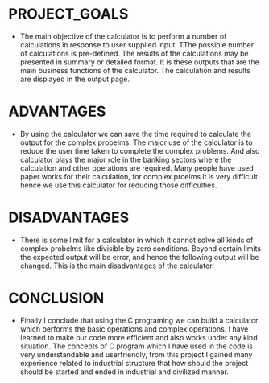 # PROJECT_GOALS

* The main objective of the calculator is to perform a number of calculations in response to user supplied input. TThe possible number of calculations is pre-defined. The results of the calculations may be presented in summary or detailed format. It is these outputs that are the main business functions of the calculator. The calculation and results are displayed in the output page.

# ADVANTAGES

* By using the calculator we can save the time required to calculate the output for the complex probelms. The major use of the calculator is to reduce the user time taken to complete the complex problems. And also calculator plays the major role in the banking sectors where the calculation and other operations are required. Many people have used paper works for their calculation, for complex proelms it is very difficult hence we use this calculator for reducing those difficulties.

# DISADVANTAGES

* There is some limit for a calculator in which it cannot solve all kinds of complex probelms like divisible by zero conditions. Beyond certain limits the expected output will be error, and hence the following output will be changed. This is the main disadvantages of the calculator.   


# CONCLUSION

* Finally I conclude that using the C programing we can build a calculator which performs the basic operations and complex operations. I have learned to make our code more efficient and also works under any kind situation. The concepts of C program which I have used in the code is very understandable and userfriendly, from this project I gained many experience related to industrial structure that how should the project should be started and ended in industrial and civilized manner.

